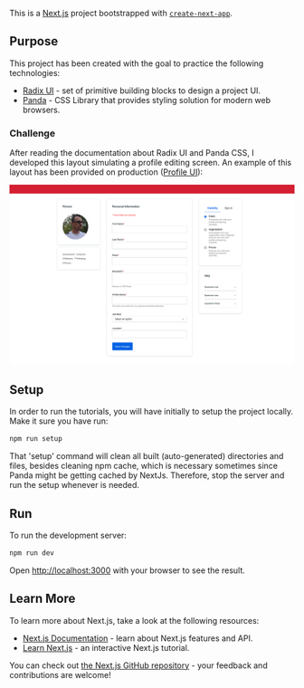 This is a [Next.js](https://nextjs.org/) project bootstrapped with [`create-next-app`](https://github.com/vercel/next.js/tree/canary/packages/create-next-app).

## Purpose

This project has been created with the goal to practice the following technologies:

- [Radix UI](https://www.radix-ui.com/primitives) - set of primitive building blocks to design a project UI.
- [Panda](https://panda-css.com/) - CSS Library that provides styling solution for modern web browsers.

### Challenge

After reading the documentation about Radix UI and Panda CSS, I developed this layout simulating a profile editing screen. An example of this layout has been provided on production ([Profile UI](https://profile-ui-panda-radix.vercel.app/)):

![](public/profile.png)

## Setup

In order to run the tutorials, you will have initially to setup the project locally. Make it sure you have run:

```bash
npm run setup
```

That 'setup' command will clean all built (auto-generated) directories and files, besides cleaning npm cache, which is necessary sometimes since Panda might be getting cached by NextJs. Therefore, stop the server and run the setup whenever is needed.

## Run

To run the development server:

```bash
npm run dev
```

Open [http://localhost:3000](http://localhost:3000) with your browser to see the result.

## Learn More

To learn more about Next.js, take a look at the following resources:

- [Next.js Documentation](https://nextjs.org/docs) - learn about Next.js features and API.
- [Learn Next.js](https://nextjs.org/learn) - an interactive Next.js tutorial.

You can check out [the Next.js GitHub repository](https://github.com/vercel/next.js/) - your feedback and contributions are welcome!
